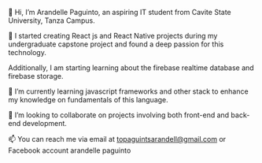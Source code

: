 👋 Hi, I’m Arandelle Paguinto, an aspiring IT student from Cavite State University, Tanza Campus.

👀 I started creating React js and React Native projects during my undergraduate capstone project and found a deep passion for this technology.

Additionally, I am starting learning about the firebase realtime database and firebase storage.

🌱 I’m currently learning javascript frameworks and other stack to enhance my knowledge on fundamentals of this language.

💞️ I’m looking to collaborate on projects involving both front-end and back-end development.

📫 You can reach me via email at topaguintsarandell@gmail.com or Facebook account arandelle paguinto


<!---
Arandelle/Arandelle is a ✨ special ✨ repository because its `README.md` (this file) appears on your GitHub profile.
You can click the Preview link to take a look at your changes.
--->
